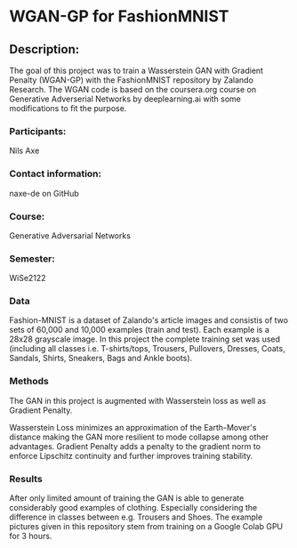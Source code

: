 # WGAN-GP for FashionMNIST

## Description:
The goal of this project was to train a Wasserstein GAN with Gradient Penalty (WGAN-GP) with the FashionMNIST repository by Zalando Research. The WGAN code is based on the coursera.org course on Generative Adverserial Networks by deeplearning.ai with some modifications to fit the purpose.

### Participants:
Nils Axe

### Contact information:
naxe-de on GitHub

### Course:
Generative Adversarial Networks

### Semester:
WiSe2122

### Data
Fashion-MNIST is a dataset of Zalando's article images and consistis of two sets of 60,000 and 10,000 examples (train and test). Each example is a 28x28 grayscale image.
In this project the complete training set was used (including all classes i.e. T-shirts/tops, Trousers, Pullovers, Dresses, Coats, Sandals, Shirts, Sneakers, Bags and Ankle boots).

### Methods
The GAN in this project is augmented with Wasserstein loss as well as Gradient Penalty.

Wasserstein Loss minimizes an approximation of the Earth-Mover's distance making the GAN more resilient to mode collapse among other advantages.
Gradient Penalty adds a penalty to the gradient norm to enforce Lipschitz continuity and further improves training stability.

### Results
After only limited amount of training the GAN is able to generate considerably good examples of clothing. Especially considering the difference in classes between e.g. Trousers and Shoes.
The example pictures given in this repository stem from training on a Google Colab GPU for 3 hours.